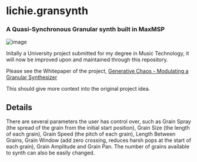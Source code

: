 # lichie.gransynth

### A Quasi-Synchronous Granular synth built in MaxMSP

![image](https://user-images.githubusercontent.com/77128423/124221780-4e940480-daf8-11eb-9300-712bcda76778.png)

Initally a University project submitted for my degree in Music Technology, it will now be improved upon and maintained through this repository.

Please see the Whitepaper of the project, [Generative Chaos - Modulating a Granular Synthesizer](lichie.gransynth/misc)

This should give more context into the original project idea.

## Details 

There are several parameters the user has control over, such as Grain Spray (the spread of the grain from the initial start position), Grain Size (the length of each grain), Grain Speed (the pitch of each grain), Length Between Grains, Grain Window (add zero crossing, reduces harsh pops at the start of each grain), Grain Amplitude and Grain Pan. The number of grains available to synth can also be easily changed.
